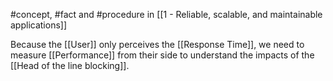 #concept, #fact and #procedure in [[1 - Reliable, scalable, and maintainable applications]]

Because the [[User]] only perceives the [[Response Time]], we need to measure [[Performance]] from their side to understand the impacts of the [[Head of the line blocking]].